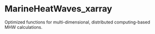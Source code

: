 # MarineHeatWaves_xarray
Optimized functions for multi-dimensional, distributed computing-based MHW calculations.
